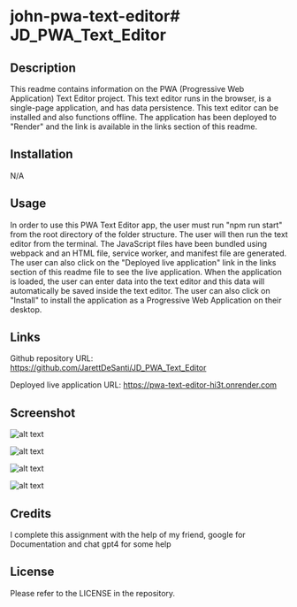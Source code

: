 # john-pwa-text-editor# JD_PWA_Text_Editor

## Description

This readme contains information on the PWA (Progressive Web Application) Text Editor project. This text editor runs in the browser, is a single-page application, and has data persistence. This text editor can be installed and also functions offline. The application has been deployed to "Render" and the link is available in the links section of this readme.

## Installation

N/A

## Usage

In order to use this PWA Text Editor app, the user must run "npm run start" from the root directory of the folder structure. The user will then run the text editor from the terminal. The JavaScript files have been bundled using webpack and an HTML file, service worker, and manifest file are generated. The user can also click on the "Deployed live application" link in the links section of this readme file to see the live application. When the application is loaded, the user can enter data into the text editor and this data will automatically be saved inside the text editor. The user can also click on "Install" to install the application as a Progressive Web Application on their desktop. 

## Links


Github repository URL:  https://github.com/JarettDeSanti/JD_PWA_Text_Editor <br>


Deployed live application URL: https://pwa-text-editor-hi3t.onrender.com


## Screenshot

![alt text](pwa-text-editor-hi3t.onrender.com_.png)


![alt text](<Screenshot 2024-02-18 151937.png>)


![alt text](<Screenshot 2024-02-18 152122-1.png>)


![alt text](<Screenshot 2024-02-18 152302.png>)


## Credits
  I complete this assignment with the help of my friend, google for Documentation and chat gpt4 for some help

## License

Please refer to the LICENSE in the repository.


